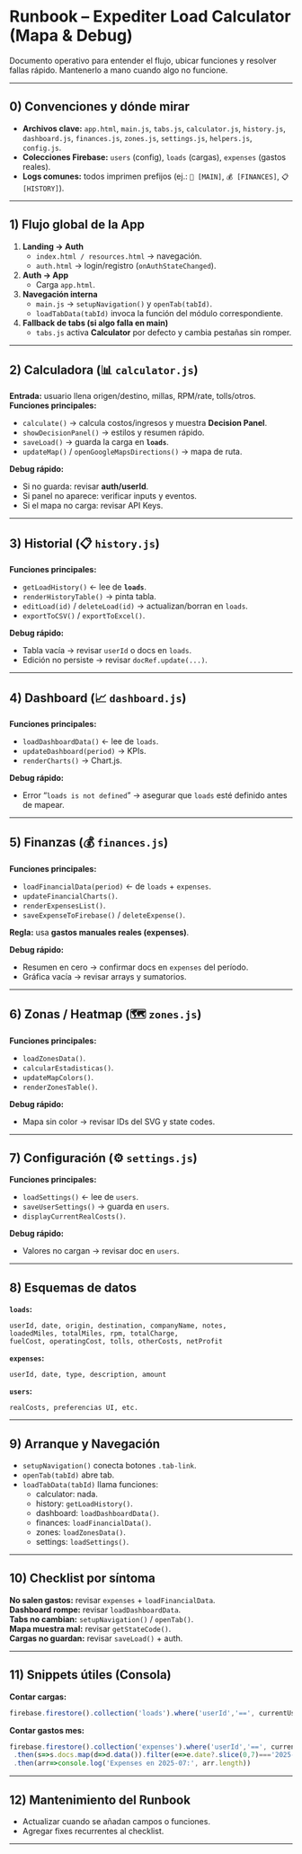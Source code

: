 
# Runbook – Expediter Load Calculator (Mapa & Debug)

Documento operativo para entender el flujo, ubicar funciones y resolver fallas rápido. Mantenerlo a mano cuando algo no funcione.

---

## 0) Convenciones y dónde mirar
- **Archivos clave:** `app.html`, `main.js`, `tabs.js`, `calculator.js`, `history.js`, `dashboard.js`, `finances.js`, `zones.js`, `settings.js`, `helpers.js`, `config.js`.
- **Colecciones Firebase:** `users` (config), `loads` (cargas), `expenses` (gastos reales).
- **Logs comunes:** todos imprimen prefijos (ej.: `🚀 [MAIN]`, `💰 [FINANCES]`, `📋 [HISTORY]`).

---

## 1) Flujo global de la App
1. **Landing → Auth**  
   - `index.html / resources.html` → navegación.  
   - `auth.html` → login/registro (`onAuthStateChanged`).  
2. **Auth → App**  
   - Carga `app.html`.  
3. **Navegación interna**  
   - `main.js` → `setupNavigation()` y `openTab(tabId)`.  
   - `loadTabData(tabId)` invoca la función del módulo correspondiente.  
4. **Fallback de tabs (si algo falla en main)**  
   - `tabs.js` activa **Calculator** por defecto y cambia pestañas sin romper.  

---

## 2) Calculadora (📊 `calculator.js`)
**Entrada:** usuario llena origen/destino, millas, RPM/rate, tolls/otros.  
**Funciones principales:**
- `calculate()` → calcula costos/ingresos y muestra **Decision Panel**.
- `showDecisionPanel()` → estilos y resumen rápido.
- `saveLoad()` → guarda la carga en **`loads`**.
- `updateMap()` / `openGoogleMapsDirections()` → mapa de ruta.

**Debug rápido:**
- Si no guarda: revisar **auth/userId**.  
- Si panel no aparece: verificar inputs y eventos.  
- Si el mapa no carga: revisar API Keys.  

---

## 3) Historial (📋 `history.js`)
**Funciones principales:**
- `getLoadHistory()` ← lee de **`loads`**.  
- `renderHistoryTable()` → pinta tabla.  
- `editLoad(id)` / `deleteLoad(id)` → actualizan/borran en `loads`.  
- `exportToCSV()` / `exportToExcel()`.  

**Debug rápido:**
- Tabla vacía → revisar `userId` o docs en `loads`.  
- Edición no persiste → revisar `docRef.update(...)`.  

---

## 4) Dashboard (📈 `dashboard.js`)
**Funciones principales:**
- `loadDashboardData()` ← lee de `loads`.  
- `updateDashboard(period)` → KPIs.  
- `renderCharts()` → Chart.js.  

**Debug rápido:**
- Error “`loads is not defined`” → asegurar que `loads` esté definido antes de mapear.  

---

## 5) Finanzas (💰 `finances.js`)
**Funciones principales:**
- `loadFinancialData(period)` ← de `loads` + `expenses`.  
- `updateFinancialCharts()`.  
- `renderExpensesList()`.  
- `saveExpenseToFirebase()` / `deleteExpense()`.  

**Regla:** usa **gastos manuales reales (expenses)**.  

**Debug rápido:**
- Resumen en cero → confirmar docs en `expenses` del período.  
- Gráfica vacía → revisar arrays y sumatorios.  

---

## 6) Zonas / Heatmap (🗺️ `zones.js`)
**Funciones principales:**
- `loadZonesData()`.  
- `calcularEstadisticas()`.  
- `updateMapColors()`.  
- `renderZonesTable()`.  

**Debug rápido:**
- Mapa sin color → revisar IDs del SVG y state codes.  

---

## 7) Configuración (⚙️ `settings.js`)
**Funciones principales:**
- `loadSettings()` ← lee de `users`.  
- `saveUserSettings()` → guarda en `users`.  
- `displayCurrentRealCosts()`.  

**Debug rápido:**
- Valores no cargan → revisar doc en `users`.  

---

## 8) Esquemas de datos
**`loads`:**
```
userId, date, origin, destination, companyName, notes,
loadedMiles, totalMiles, rpm, totalCharge,
fuelCost, operatingCost, tolls, otherCosts, netProfit
```

**`expenses`:**
```
userId, date, type, description, amount
```

**`users`:**
```
realCosts, preferencias UI, etc.
```

---

## 9) Arranque y Navegación
- `setupNavigation()` conecta botones `.tab-link`.  
- `openTab(tabId)` abre tab.  
- `loadTabData(tabId)` llama funciones:  
  - calculator: nada.  
  - history: `getLoadHistory()`.  
  - dashboard: `loadDashboardData()`.  
  - finances: `loadFinancialData()`.  
  - zones: `loadZonesData()`.  
  - settings: `loadSettings()`.  

---

## 10) Checklist por síntoma
**No salen gastos:** revisar `expenses` + `loadFinancialData`.  
**Dashboard rompe:** revisar `loadDashboardData`.  
**Tabs no cambian:** `setupNavigation()` / `openTab()`.  
**Mapa muestra mal:** revisar `getStateCode()`.  
**Cargas no guardan:** revisar `saveLoad()` + auth.  

---

## 11) Snippets útiles (Consola)
**Contar cargas:**
```js
firebase.firestore().collection('loads').where('userId','==', currentUser.uid).get().then(s=>console.log('Loads:', s.docs.length))
```

**Contar gastos mes:**
```js
firebase.firestore().collection('expenses').where('userId','==', currentUser.uid).get()
 .then(s=>s.docs.map(d=>d.data()).filter(e=>e.date?.slice(0,7)==='2025-07'))
 .then(arr=>console.log('Expenses en 2025-07:', arr.length))
```

---

## 12) Mantenimiento del Runbook
- Actualizar cuando se añadan campos o funciones.  
- Agregar fixes recurrentes al checklist.  

---

